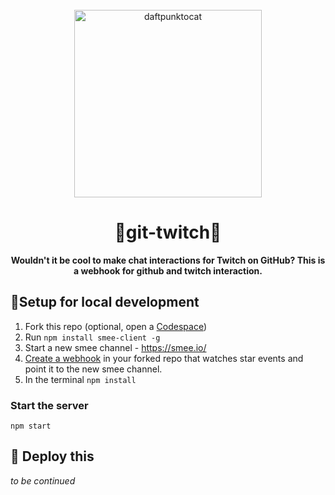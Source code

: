 <div align="center">
  <br>
  <img alt="daftpunktocat" src="https://octodex.github.com/images/daftpunktocat-guy.gif" width="300px">
  <h1>💄git-twitch💋</h1>
  <strong>Wouldn't it be cool to make chat interactions for Twitch on GitHub? This is a webhook for github and twitch interaction.</strong>
</div>

## 🍴Setup for local development

1. Fork this repo (optional, open a [Codespace](https://github.com/features/codespaces))
2. Run `npm install smee-client -g`
3. Start a new smee channel - https://smee.io/
4. [Create a webhook](https://docs.github.com/en/github/supporting-the-open-source-community-with-github-sponsors/configuring-webhooks-for-events-in-your-sponsored-account#managing-webhooks-for-events-in-your-sponsored-account) in your forked repo that watches star events and point it to the new smee channel.
5. In the terminal `npm install`

### Start the server
`npm start`

## 🚀 Deploy this
_to be continued_
